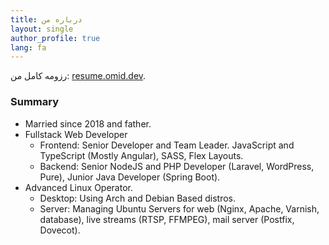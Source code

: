 ```yaml
---
title: درباره من
layout: single
author_profile: true
lang: fa
---
```

رزومه کامل من: [resume.omid.dev](https://resume.omid.dev/).

### Summary

- Married since 2018 and father.
- Fullstack Web Developer
  - Frontend: Senior Developer and Team Leader. JavaScript and TypeScript (Mostly Angular), SASS, Flex Layouts.
  - Backend: Senior NodeJS and PHP Developer (Laravel, WordPress, Pure), Junior Java Developer (Spring Boot).
- Advanced Linux Operator.
  - Desktop: Using Arch and Debian Based distros.
  - Server: Managing Ubuntu Servers for web (Nginx, Apache, Varnish, database), live streams (RTSP, FFMPEG), mail server (Postfix, Dovecot).
